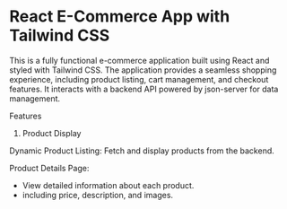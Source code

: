 # React E-Commerce App with Tailwind CSS
This is a fully functional e-commerce application built using React and styled with Tailwind CSS. The application provides a seamless shopping experience, including product listing, cart management, and checkout features. It interacts with a backend API powered by json-server for data management.

Features

1. Product Display

Dynamic Product Listing: Fetch and display products from the backend.

Product Details Page: 
<ul>
<li>View detailed information about each product.</li>
<li>including price, description, and images.</li>
</ul>
